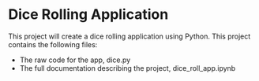 # Dice Rolling Application

This project will create a dice rolling application using Python.  This project contains the following files:

* The raw code for the app, dice.py
* The full documentation describing the project, dice_roll_app.ipynb